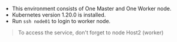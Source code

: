- This environment consists of One Master and One Worker node.
- Kubernetes version 1.20.0 is installed.
- Run `ssh node01` to login to worker node.


> To access the service, don't forget to node Host2 (worker)
